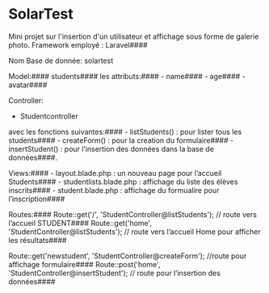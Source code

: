 # SolarTest
Mini projet sur l'insertion d'un utilisateur et affichage sous forme de galerie photo. Framework employé : Laravel####

Nom Base de donnée: solartest

Model:####
 students####
	les attributs:####
		- name####
		- age####
		- avatar####

Controller:
- Studentcontroller

avec les fonctions suivantes:####
	- listStudents() : pour lister tous les students####
	- createForm() : pour la creation du formulaire####
	- insertStudent() : pour l’insertion des données dans la base de données####. 

Views:####
 	- layout.blade.php : un nouveau page pour l’accueil Students####
	- studentlists.blade.php : affichage du liste des élèves inscrits#### 
	- student.blade.php : affichage du formualire pour l’inscription#### 


Routes:####
Route::get('/', 'StudentController@listStudents'); // route vers l’accueil STUDENT####
Route::get('home', 'StudentController@listStudents'); // route vers l’accueil Home pour afficher les résultats####

Route::get('newstudent', 'StudentController@createForm'); //route pour affichage formulaire####
Route::post('home', 'StudentController@insertStudent'); // route pour l’insertion des données####
 